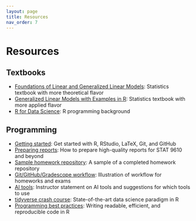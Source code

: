 ```yaml
---
layout: page
title: Resources
nav_order: 7
---
```

# Resources

## Textbooks

- [Foundations of Linear and Generalized Linear Models](https://ebookcentral-proquest-com.proxy.library.upenn.edu/lib/upenn-ebooks/detail.action?pq-origsite=primo&docID=7104002): Statistics textbook with more theoretical flavor
- [Generalized Linear Models with Examples in R](https://link-springer-com.proxy.library.upenn.edu/book/10.1007/978-1-4419-0118-7): Statistics textbook with more applied flavor
- [R for Data Science](https://r4ds.hadley.nz/): R programming background

## Programming

- [Getting started](https://katsevich-teaching.github.io/stat-9610-fall-2023/assets/getting-started.pdf): Get started with R, RStudio, LaTeX, Git, and GitHub
- [Preparing reports](https://katsevich-teaching.github.io/stat-9610-fall-2023/assets/preparing-reports.pdf): How to prepare high-quality reports for STAT 9610 and beyond
- [Sample homework repository](https://github.com/stat-9610-fall-2023/sample-homework-stat-9610): A sample of a completed homework repository
- [Git/GitHub/Gradescope workflow](https://hmc-cs-131-spring2020.github.io/howtos/assignments.html): Illustration of workflow for homeworks and exams
- [AI tools](https://katsevich-teaching.github.io/stat-9610-fall-2023/resources/ai/): Instructor statement on AI tools and suggestions for which tools to use
- [tidyverse crash course](https://katsevich-teaching.github.io/stat-9610-fall-2023/assets/crash_course_tidyverse.pdf): State-of-the-art data science paradigm in R
- [Programming best practices](https://ekatsevi.github.io/files/best-programming-practices.pdf): Writing readable, efficient, and reproducible code in R
